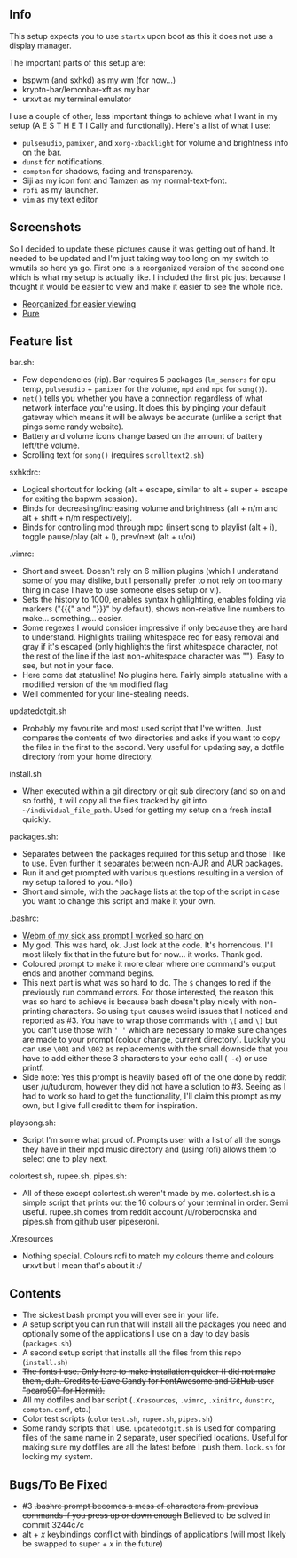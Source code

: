 ## Info
This setup expects you to use `startx` upon boot as this it does not use a display manager.

The important parts of this setup are:
* bspwm (and sxhkd) as my wm (for now...)
* kryptn-bar/lemonbar-xft as my bar
* urxvt as my terminal emulator

I use a couple of other, less important things to achieve what I want in my setup (A E S T H E T I Cally and functionally). Here's a list of what I use:
* `pulseaudio`, `pamixer`, and `xorg-xbacklight` for volume and brightness info on the bar.
* `dunst` for notifications.
* `compton` for shadows, fading and transparency.
* Siji as my icon font and Tamzen as my normal-text-font.
* `rofi` as my launcher.
* `vim` as my text editor

## Screenshots

So I decided to update these pictures cause it was getting out of hand. It needed to be updated and I'm just taking way too long on my switch to wmutils so here ya go.
First one is a reorganized version of the second one which is what my setup is actually like. I included the first pic just because I thought it would be easier to view and make it easier to see the whole rice.

* [Reorganized for easier viewing](https://u.teknik.io/Ph1Ct.png)
* [Pure](https://u.teknik.io/hfLPB.png)

## Feature list

bar.sh:
* Few dependencies (rip). Bar requires 5 packages (`lm_sensors` for cpu temp, `pulseaudio` + `pamixer` for the volume, `mpd` and `mpc` for `song()`).
* `net()` tells you whether you have a connection regardless of what network interface you're using. It does this by pinging your default gateway which means it will be always be accurate (unlike a script that pings some randy website).
* Battery and volume icons change based on the amount of battery left/the volume.
* Scrolling text for `song()` (requires `scrolltext2.sh`)

sxhkdrc:
* Logical shortcut for locking (alt + escape, similar to alt + super + escape for exiting the bspwm session).
* Binds for decreasing/increasing volume and brightness (alt + n/m and alt + shift + n/m respectively).
* Binds for controlling mpd through mpc (insert song to playlist (alt + i), toggle pause/play (alt + l), prev/next (alt + u/o))

.vimrc:
* Short and sweet. Doesn't rely on 6 million plugins (which I understand some of you may dislike, but I personally prefer to not rely on too many thing in case I have to use someone elses setup or vi).
* Sets the history to 1000, enables syntax highlighting, enables folding via markers ("{{{" and "}}}" by default), shows non-relative line numbers to make... something... easier.
* Some regexes I would consider impressive if only because they are hard to understand. Highlights trailing whitespace red for easy removal and gray if it's escaped (only highlights the first whitespace character, not the rest of the line if the last non-whitespace character was "\"). Easy to see, but not in your face.
* Here come dat statusline! No plugins here. Fairly simple statusline with a modified version of the `%m` modified flag
* Well commented for your line-stealing needs.

updatedotgit.sh
* Probably my favourite and most used script that I've written. Just compares the contents of two directories and asks if you want to copy
the files in the first to the second. Very useful for updating say, a dotfile directory from your home directory.

install.sh
* When executed within a git directory or git sub directory (and so on and so forth), it will copy all the files tracked by git
into `~/individual_file_path`. Used for getting my setup on a fresh install quickly.

packages.sh:
* Separates between the packages required for this setup and those I like to use. Even further it separates between non-AUR and AUR packages.
* Run it and get prompted with various questions resulting in a version of my setup tailored to you. ^(lol)
* Short and simple, with the package lists at the top of the script in case you want to change this script and make it your own.

.bashrc:
* [Webm of my sick ass prompt I worked so hard on](https://u.teknik.io/FybF2.webm)
* My god. This was hard, ok. Just look at the code. It's horrendous. I'll most likely fix that in the future but for now... it works. Thank god.
* Coloured prompt to make it more clear where one command's output ends and another command begins.
* This next part is what was so hard to do. The `$` changes to red if the previously run command errors. For those interested, the reason this was so hard to achieve is because bash doesn't play nicely with non-printing characters. So using `tput` causes weird issues that I noticed and reported as #3. You have to wrap those commands with `\[` and `\]` but you can't use those with `' '` which are necessary to make sure changes are made to your prompt (colour change, current directory). Luckily you can use `\001` and `\002` as replacements with the small downside that you have to add either these 3 characters to your echo call (` -e`) or use printf.
* Side note: Yes this prompt is heavily based off of the one done by reddit user /u/tudurom, however they did not have a solution to #3. Seeing as I had to work so hard to get the functionality, I'll claim this prompt as my own, but I give full credit to them for inspiration.

playsong.sh:
* Script I'm some what proud of. Prompts user with a list of all the songs they have in their mpd music directory and (using rofi)
allows them to select one to play next.

colortest.sh, rupee.sh, pipes.sh:
* All of these except colortest.sh weren't made by me. colortest.sh is a simple script that prints out the 16 colours of your terminal in order. Semi useful. rupee.sh comes from reddit account /u/roberoonska and pipes.sh from github user pipeseroni.

.Xresources
* Nothing special. Colours rofi to match my colours theme and colours urxvt but I mean that's about it :/

## Contents
* The sickest bash prompt you will ever see in your life.
* A setup script you can run that will install all the packages you need and optionally some of the applications I use on a day to day basis (`packages.sh`)
* A second setup script that installs all the files from this repo (`install.sh`)
* ~~The fonts I use. Only here to make installation quicker (I did not make them, duh. Credits to Dave Gandy for FontAwesome and GitHub user "pcaro90" for Hermit).~~
* All my dotfiles and bar script (`.Xresources`, `.vimrc`, `.xinitrc`, `dunstrc`, `compton.conf`, etc.)
* Color test scripts (`colortest.sh`, `rupee.sh`, `pipes.sh`)
* Some randy scripts that I use. `updatedotgit.sh` is used for comparing files of the same name in 2 separate, user specified locations. Useful for making sure my dotfiles are all the latest before I push them. `lock.sh` for locking my system.

## Bugs/To Be Fixed
* #3 ~~.bashrc prompt becomes a mess of characters from previous commands if you press up or down enough~~ Believed to be solved in commit 3244c7c
* alt + *x* keybindings conflict with bindings of applications (will most likely be swapped to super + *x* in the future)

